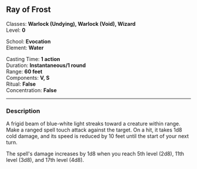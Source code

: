 ## Ray of Frost

Classes: **Warlock (Undying), Warlock (Void), Wizard**  
Level: **0**  

School: **Evocation**  
Element: **Water**  

Casting Time: **1 action**  
Duration: **Instantaneous/1 round**  
Range: **60 feet**  
Components: **V, S**  
Ritual: **False**  
Concentration: **False**  

------

### Description

A frigid beam of blue-white light streaks toward a creature within range. Make a ranged spell touch attack against the target. On a hit, it takes 1d8 cold damage, and its speed is reduced by 10 feet until the start of your next turn.

The spell's damage increases by 1d8 when you reach 5th level (2d8), 11th level (3d8), and 17th level (4d8).